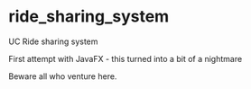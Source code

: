 # ride_sharing_system
UC Ride sharing system


First attempt with JavaFX - this turned into a bit of a nightmare

Beware all who venture here.
